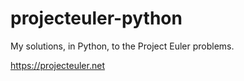 # projecteuler-python
My solutions, in Python, to the Project Euler problems.

https://projecteuler.net
